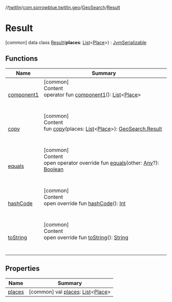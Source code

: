//[twitlin](../../../index.md)/[com.sorrowblue.twitlin.geo](../../index.md)/[GeoSearch](../index.md)/[Result](index.md)



# Result  
 [common] data class [Result](index.md)(**places**: [List](https://kotlinlang.org/api/latest/jvm/stdlib/kotlin.collections/-list/index.html)<[Place](../../../com.sorrowblue.twitlin.objects/-place/index.md)>) : [JvmSerializable](../../../com.sorrowblue.twitlin.annotation/-jvm-serializable/index.md)   


## Functions  
  
|  Name|  Summary| 
|---|---|
| <a name="com.sorrowblue.twitlin.geo/GeoSearch.Result/component1/#/PointingToDeclaration/"></a>[component1](component1.md)| <a name="com.sorrowblue.twitlin.geo/GeoSearch.Result/component1/#/PointingToDeclaration/"></a>[common]  <br>Content  <br>operator fun [component1](component1.md)(): [List](https://kotlinlang.org/api/latest/jvm/stdlib/kotlin.collections/-list/index.html)<[Place](../../../com.sorrowblue.twitlin.objects/-place/index.md)>  <br><br><br>
| <a name="com.sorrowblue.twitlin.geo/GeoSearch.Result/copy/#kotlin.collections.List[com.sorrowblue.twitlin.objects.Place]/PointingToDeclaration/"></a>[copy](copy.md)| <a name="com.sorrowblue.twitlin.geo/GeoSearch.Result/copy/#kotlin.collections.List[com.sorrowblue.twitlin.objects.Place]/PointingToDeclaration/"></a>[common]  <br>Content  <br>fun [copy](copy.md)(places: [List](https://kotlinlang.org/api/latest/jvm/stdlib/kotlin.collections/-list/index.html)<[Place](../../../com.sorrowblue.twitlin.objects/-place/index.md)>): [GeoSearch.Result](index.md)  <br><br><br>
| <a name="kotlin/Any/equals/#kotlin.Any?/PointingToDeclaration/"></a>[equals](../../../com.sorrowblue.twitlin.v2.users/-users-api/-expansion/-companion/index.md#%5Bkotlin%2FAny%2Fequals%2F%23kotlin.Any%3F%2FPointingToDeclaration%2F%5D%2FFunctions%2F1930806739)| <a name="kotlin/Any/equals/#kotlin.Any?/PointingToDeclaration/"></a>[common]  <br>Content  <br>open operator override fun [equals](../../../com.sorrowblue.twitlin.v2.users/-users-api/-expansion/-companion/index.md#%5Bkotlin%2FAny%2Fequals%2F%23kotlin.Any%3F%2FPointingToDeclaration%2F%5D%2FFunctions%2F1930806739)(other: [Any](https://kotlinlang.org/api/latest/jvm/stdlib/kotlin/-any/index.html)?): [Boolean](https://kotlinlang.org/api/latest/jvm/stdlib/kotlin/-boolean/index.html)  <br><br><br>
| <a name="kotlin/Any/hashCode/#/PointingToDeclaration/"></a>[hashCode](../../../com.sorrowblue.twitlin.v2.users/-users-api/-expansion/-companion/index.md#%5Bkotlin%2FAny%2FhashCode%2F%23%2FPointingToDeclaration%2F%5D%2FFunctions%2F1930806739)| <a name="kotlin/Any/hashCode/#/PointingToDeclaration/"></a>[common]  <br>Content  <br>open override fun [hashCode](../../../com.sorrowblue.twitlin.v2.users/-users-api/-expansion/-companion/index.md#%5Bkotlin%2FAny%2FhashCode%2F%23%2FPointingToDeclaration%2F%5D%2FFunctions%2F1930806739)(): [Int](https://kotlinlang.org/api/latest/jvm/stdlib/kotlin/-int/index.html)  <br><br><br>
| <a name="kotlin/Any/toString/#/PointingToDeclaration/"></a>[toString](../../../com.sorrowblue.twitlin.v2.users/-users-api/-expansion/-companion/index.md#%5Bkotlin%2FAny%2FtoString%2F%23%2FPointingToDeclaration%2F%5D%2FFunctions%2F1930806739)| <a name="kotlin/Any/toString/#/PointingToDeclaration/"></a>[common]  <br>Content  <br>open override fun [toString](../../../com.sorrowblue.twitlin.v2.users/-users-api/-expansion/-companion/index.md#%5Bkotlin%2FAny%2FtoString%2F%23%2FPointingToDeclaration%2F%5D%2FFunctions%2F1930806739)(): [String](https://kotlinlang.org/api/latest/jvm/stdlib/kotlin/-string/index.html)  <br><br><br>


## Properties  
  
|  Name|  Summary| 
|---|---|
| <a name="com.sorrowblue.twitlin.geo/GeoSearch.Result/places/#/PointingToDeclaration/"></a>[places](places.md)| <a name="com.sorrowblue.twitlin.geo/GeoSearch.Result/places/#/PointingToDeclaration/"></a> [common] val [places](places.md): [List](https://kotlinlang.org/api/latest/jvm/stdlib/kotlin.collections/-list/index.html)<[Place](../../../com.sorrowblue.twitlin.objects/-place/index.md)>   <br>

